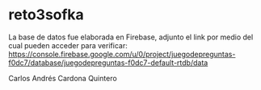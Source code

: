 # reto3sofka

La base de datos fue elaborada en Firebase, adjunto el link por medio del cual pueden acceder para verificar: https://console.firebase.google.com/u/0/project/juegodepreguntas-f0dc7/database/juegodepreguntas-f0dc7-default-rtdb/data

Carlos Andrés Cardona Quintero
